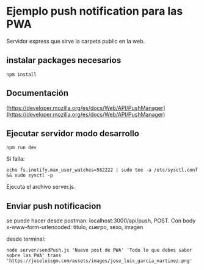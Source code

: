 # Ejemplo push notification para las PWA

Servidor express que sirve la carpeta public en la web. 

## instalar packages necesarios

```
npm install
```

## Documentación

[https://developer.mozilla.org/es/docs/Web/API/PushManager](https://developer.mozilla.org/es/docs/Web/API/PushManager)

## Ejecutar  servidor modo desarrollo

```
npm run dev
```

Si falla:
```
echo fs.inotify.max_user_watches=582222 | sudo tee -a /etc/sysctl.conf && sudo sysctl -p
```

Ejecuta el archivo server.js.


## Enviar push notificacion
se puede hacer desde postman:
localhost:3000/api/push, POST. Con body x-www-form-urlencoded: titulo, cuerpo, sexo, imagen


desde terminal:
```console
node server/sendPush.js 'Nuevo post de PWA' 'Todo lo que debes saber sobre las PWA' trans  'https://joseluisgm.com/assets/images/jose_luis_garcia_martinez.png'
``` 